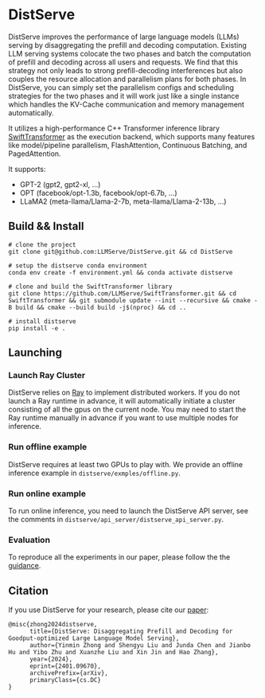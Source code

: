 # DistServe

DistServe improves the performance of large language models (LLMs) serving by disaggregating the prefill and decoding
computation. Existing LLM serving systems colocate the two
phases and batch the computation of prefill and decoding
across all users and requests. We find that this strategy not
only leads to strong prefill-decoding interferences but also
couples the resource allocation and parallelism plans for both
phases. In DistServe, you can simply set the parallelism configs and scheduling strategies for the two phases and it will work just like a single instance which handles the KV-Cache communication and memory management automatically. 

It utilizes a high-performance C++ Transformer inference library [SwiftTransformer](https://github.com/LLMServe/SwiftTransformer) as the execution backend, which supports many features like model/pipeline parallelism, FlashAttention, Continuous Batching, and PagedAttention.

It supports:
- GPT-2 (gpt2, gpt2-xl, ...)
- OPT (facebook/opt-1.3b, facebook/opt-6.7b, ...)
- LLaMA2 (meta-llama/Llama-2-7b, meta-llama/Llama-2-13b, ...)

## Build && Install
```shell
# clone the project
git clone git@github.com:LLMServe/DistServe.git && cd DistServe

# setup the distserve conda environment
conda env create -f environment.yml && conda activate distserve

# clone and build the SwiftTransformer library  
git clone https://github.com/LLMServe/SwiftTransformer.git && cd SwiftTransformer && git submodule update --init --recursive && cmake -B build && cmake --build build -j$(nproc) && cd ..

# install distserve
pip install -e .
```

## Launching

### Launch Ray Cluster

DistServe relies on [Ray](https://ray.io) to implement distributed workers. If you do not launch a Ray runtime in advance, it will automatically initiate a cluster consisting of all the gpus on the current node. You may need to start the Ray runtime manually in advance if you want to use multiple nodes for inference.

### Run offline example

DistServe requires at least two GPUs to play with. We provide an offline inference example in `distserve/exmples/offline.py`.

### Run online example

To run online inference, you need to launch the DistServe API server, see the comments in `distserve/api_server/distserve_api_server.py`.

### Evaluation

To reproduce all the experiments in our paper, please follow the the [guidance](./evaluation/README.md).

## Citation
If you use DistServe for your research, please cite our [paper](https://arxiv.org/abs/2401.09670):
```
@misc{zhong2024distserve,
      title={DistServe: Disaggregating Prefill and Decoding for Goodput-optimized Large Language Model Serving}, 
      author={Yinmin Zhong and Shengyu Liu and Junda Chen and Jianbo Hu and Yibo Zhu and Xuanzhe Liu and Xin Jin and Hao Zhang},
      year={2024},
      eprint={2401.09670},
      archivePrefix={arXiv},
      primaryClass={cs.DC}
}
```